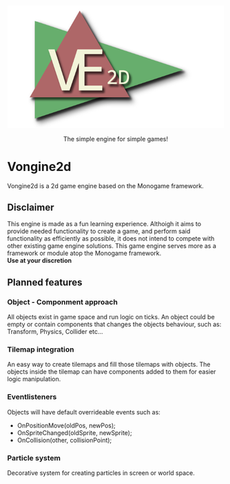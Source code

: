 <p align="center">
  <img src="repo/logo.png" alt="Vongine 2d logo"/>
</p>
<p align="center">The simple engine for simple games!</p>

# Vongine2d
Vongine2d is a 2d game engine based on the Monogame framework.<br />

## Disclaimer
This engine is made as a fun learning experience. Althoigh it aims to provide needed functionality to create a game, and perform said functionality as efficiently as possible, it does not intend to compete with other existing game engine solutions. This game engine serves more as a framework or module atop the Monogame framework.<br />
**Use at your discretion**

## Planned features

### Object - Componment approach
All objects exist in game space and run logic on ticks.
An object could be empty or contain components that changes the objects behaviour, such as: Transform, Physics, Collider etc...

### Tilemap integration
An easy way to create tilemaps and fill those tilemaps with objects. The objects inside the tilemap can have components added to them for easier logic manipulation. <br />

### Eventlisteners
Objects will have default overrideable events such as:
* OnPositionMove(oldPos, newPos);
* OnSpriteChanged(oldSprite, newSprite);
* OnCollision(other, collisionPoint);

### Particle system
Decorative system for creating particles in screen or world space.